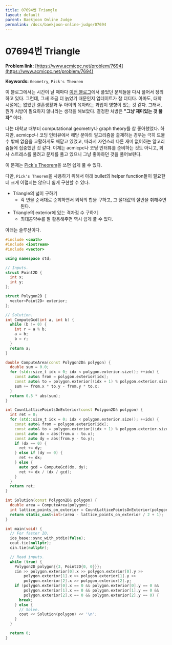 ```yaml
---
title: 07694번 Triangle
layout: default
parent: Baekjoon Online Judge
permalink: /docs/baekjoon-online-judge/07694
---
```


# 07694번 Triangle

**Problem link:** [https://www.acmicpc.net/problem/7694](https://www.acmicpc.net/problem/7694)

**Keywords:** `Geometry`, `Pick's Theorem`

이 블로그에서는 시간이 날 때마다 [이전 블로그](https://velog.io/@aram_father)에서 풀었던 문제들을 다시 풀어서 정리하고 있다. 그런데, 그새 조금 더 늙었기 때문인지 업데이트가 참 더디다. 아마도, 대학 시절에는 없었던 결혼생활과 두 아이의 육아라는 과업이 영향이 있는 것 같다. 그래서, 뭔가 처방이 필요하지 않나라는 생각을 해보았다. 결정한 처방은 **"그냥 재미있는 것 풀자"** 이다.

나는 대학교 때부터 computational geometry나 graph theory를 참 좋아했었다. 하지만, acmicpc나 코딩 인터뷰에서 해당 분야의 알고리즘을 출제하는 경우는 극히 드물 수 밖에 없음을 교활하게도 깨닫고 있었고, 따라서 자연스레 다른 재미 없어하는 알고리즘들에 집중했던 것 같다. 이제는 acmicpc나 코딩 인터뷰를 준비하는 것도 아니고, 회사 스트레스를 풀려고 문제를 풀고 있으니 그냥 좋아하던 것을 풀어보련다.

이 문제는 [Pick's Theorem](/docs/geometric-algorithms/00-picks-theorem)을 쓰면 쉽게 풀 수 있다.

다만, `Pick's Theorem`을 사용하기 위해서 아래 bullet의 helper function들이 필요한데 크게 어렵지는 않으니 쉽게 구현할 수 있다.

- Triangle의 넓이 구하기
  - 각 변을 순서대로 순회하면서 외적의 합을 구하고, 그 절대값의 절반을 취해주면 된다.
- Triangle의 exterior에 있는 격자점 수 구하기
  - 최대공약수를 잘 활용해주면 역시 쉽게 풀 수 있다.

아래는 솔루션이다.

```cpp
#include <cmath>
#include <iostream>
#include <vector>

using namespace std;

// Inputs.
struct Point2D {
  int x;
  int y;
};

struct Polygon2D {
  vector<Point2D> exterior;
};

// Solution.
int ComputeGcd(int a, int b) {
  while (b != 0) {
    int r = a % b;
    a = b;
    b = r;
  }
  return a;
}

double ComputeArea(const Polygon2D& polygon) {
  double sum = 0.0;
  for (std::size_t idx = 0; idx < polygon.exterior.size(); ++idx) {
    const auto& from = polygon.exterior[idx];
    const auto& to = polygon.exterior[(idx + 1) % polygon.exterior.size()];
    sum += from.x * to.y - from.y * to.x;
  }
  return 0.5 * abs(sum);
}

int CountLatticePointsOnExterior(const Polygon2D& polygon) {
  int ret = 0;
  for (std::size_t idx = 0; idx < polygon.exterior.size(); ++idx) {
    const auto& from = polygon.exterior[idx];
    const auto& to = polygon.exterior[(idx + 1) % polygon.exterior.size()];
    const auto dx = abs(from.x - to.x);
    const auto dy = abs(from.y - to.y);
    if (dx == 0) {
      ret += dy;
    } else if (dy == 0) {
      ret += dx;
    } else {
      auto gcd = ComputeGcd(dx, dy);
      ret += dx / (dx / gcd);
    }
  }
  return ret;
}

int Solution(const Polygon2D& polygon) {
  double area = ComputeArea(polygon);
  int lattice_points_on_exterior = CountLatticePointsOnExterior(polygon);
  return static_cast<int>(area - lattice_points_on_exterior / 2 + 1);
}

int main(void) {
  // For faster IO.
  ios_base::sync_with_stdio(false);
  cout.tie(nullptr);
  cin.tie(nullptr);

  // Read inputs.
  while (true) {
    Polygon2D polygon{{3, Point2D{0, 0}}};
    cin >> polygon.exterior[0].x >> polygon.exterior[0].y >>
        polygon.exterior[1].x >> polygon.exterior[1].y >>
        polygon.exterior[2].x >> polygon.exterior[2].y;
    if (polygon.exterior[0].x == 0 && polygon.exterior[0].y == 0 &&
        polygon.exterior[1].x == 0 && polygon.exterior[1].y == 0 &&
        polygon.exterior[2].x == 0 && polygon.exterior[2].y == 0) {
      break;
    } else {
      // Solve.
      cout << Solution(polygon) << '\n';
    }
  }

  return 0;
}
```

<script src="https://utteranc.es/client.js"
        repo="i-am-wonseoklee/i-am-wonseoklee.github.io"
        issue-term="pathname"
        theme="github-dark-orange"
        crossorigin="anonymous"
        async>
</script>